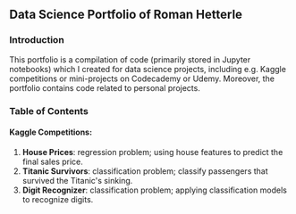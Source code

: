 ## Data Science Portfolio of Roman Hetterle

### Introduction

This portfolio is a compilation of code (primarily stored in Jupyter notebooks) which I created for data science projects, including e.g. Kaggle competitions or mini-projects on Codecademy or Udemy. Moreover, the portfolio contains code related to personal projects.

### Table of Contents

#### Kaggle Competitions:

1. **House Prices**: regression problem; using house features to predict the final sales price.
2. **Titanic Survivors**: classification problem; classify passengers that survived the Titanic's sinking.
3. **Digit Recognizer**: classification problem; applying classification models to recognize digits.
